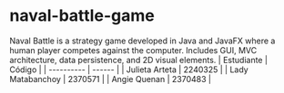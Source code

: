 # naval-battle-game
Naval Battle is a strategy game developed in Java and JavaFX where a human player competes against the computer. Includes GUI, MVC architecture, data persistence, and 2D visual elements.
| Estudiante | Código |
| ---------- | ------ |
| Julieta Arteta | 2240325 |
| Lady Matabanchoy |     2370571   |
| Angie Quenan | 2370483           |

